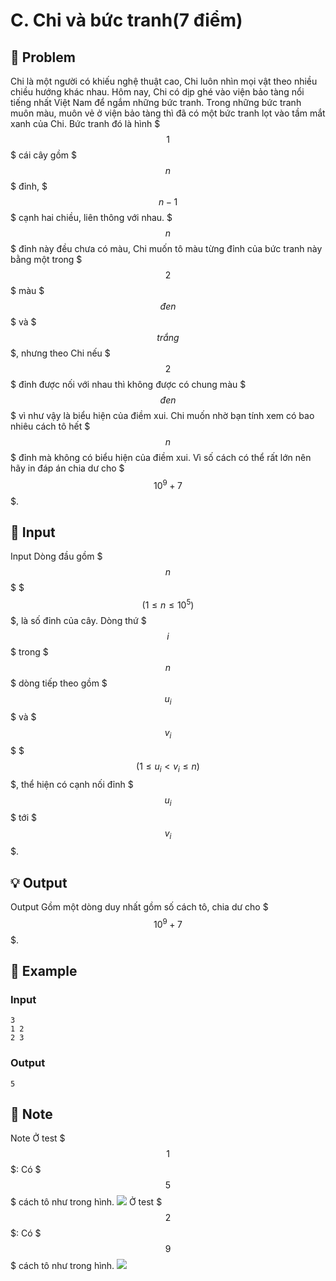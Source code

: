 # C. Chi và bức tranh(7 điểm)

## 📖 Problem

Chi là một người có khiếu nghệ thuật cao, Chi luôn nhìn mọi vật theo nhiều chiều hướng khác nhau. Hôm nay, Chi có dịp ghé vào viện bảo tàng nổi tiếng nhất Việt Nam để ngắm những bức tranh. Trong những bức tranh muôn màu, muôn vẻ ở viện bảo tàng thì đã có một bức tranh lọt vào tầm mắt xanh của Chi.
Bức tranh đó là hình $$$1$$$ cái cây gồm $$$n$$$ đỉnh, $$$n - 1$$$ cạnh hai chiều, liên thông với nhau. $$$n$$$ đỉnh này đều chưa có màu, Chi muốn tô màu từng đỉnh của bức tranh này bằng một trong $$$2$$$ màu $$$đen$$$ và $$$trắng$$$, nhưng theo Chi nếu $$$2$$$ đỉnh được nối với nhau thì không được có chung màu $$$đen$$$ vì như vậy là biểu hiện của điềm xui.
Chi muốn nhờ bạn tính xem có bao nhiêu cách tô hết $$$n$$$ đỉnh mà không có biểu hiện của điềm xui. Vì số cách có thể rất lớn nên hãy in đáp án chia dư cho $$$10^9+7$$$.


## 🧩 Input

Input
Dòng đầu gồm $$$n$$$ $$$(1\leq n \leq 10^5)$$$, là số đỉnh của cây.
Dòng thứ $$$i$$$ trong $$$n$$$ dòng tiếp theo gồm $$$u_i$$$ và $$$v_i$$$ $$$(1 \leq u_i<v_i \leq n)$$$, thể hiện có cạnh nối đỉnh $$$u_i$$$ tới $$$v_i$$$.


## 💡 Output

Output
Gồm một dòng duy nhất gồm số cách tô, chia dư cho $$$10^9 + 7$$$.


## 🧠 Example

### Input

```text
3
1 2
2 3
```

### Output

```text
5
```



## 📝 Note

Note
Ở test $$$1$$$: Có $$$5$$$ cách tô như trong hình.
![](https://espresso.codeforces.com/9c0a8a95871546aed2898c119d7ae800e48410f0.png)
Ở test $$$2$$$: Có $$$9$$$ cách tô như trong hình.
![](https://espresso.codeforces.com/273b961141de4f685a33890ee13ca6c896581018.png)

